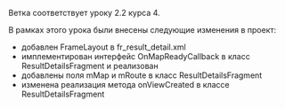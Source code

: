 Ветка соответствует уроку 2.2 курса 4.

В рамках этого урока были внесены следующие изменения в проект:
- добавлен FrameLayout в fr_result_detail.xml
- имплементирован интерфейс OnMapReadyCallback в класс ResultDetailsFragment и реализован
- добавлены поля mMap и mRoute в класс ResultDetailsFragment
- изменена реализация метода onViewCreated в классе ResultDetailsFragment
